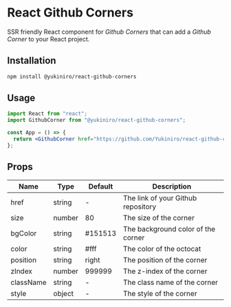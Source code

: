 # React Github Corners

SSR friendly React component for _Github Corners_ that can add a _Github Corner_ to your React project.

## Installation

```bash
npm install @yukiniro/react-github-corners
```

## Usage

```jsx
import React from "react";
import GithubCorner from "@yukiniro/react-github-corners";

const App = () => {
  return <GithubCorner href="https://github.com/Yukiniro/react-github-corners" />;
};
```

## Props

| Name      | Type   | Default | Description                        |
| --------- | ------ | ------- | ---------------------------------- |
| href      | string | -       | The link of your Github repository |
| size      | number | 80      | The size of the corner             |
| bgColor   | string | #151513 | The background color of the corner |
| color     | string | #fff    | The color of the octocat           |
| position  | string | right   | The position of the corner         |
| zIndex    | number | 999999  | The z-index of the corner          |
| className | string | -       | The class name of the corner       |
| style     | object | -       | The style of the corner            |

